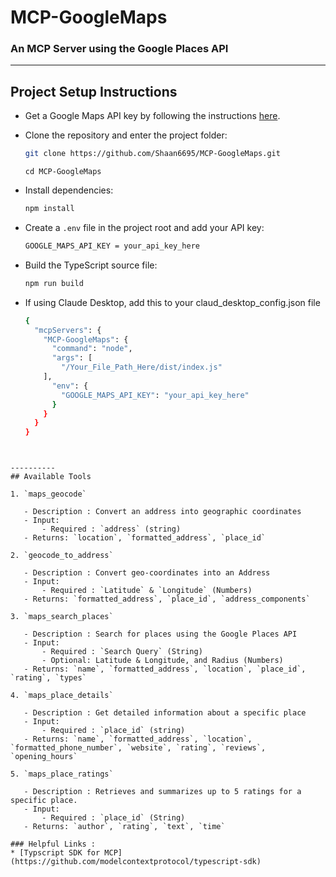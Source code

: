 # MCP-GoogleMaps
### An MCP Server using the Google Places API
----------
## Project Setup Instructions


* Get a Google Maps API key by following the instructions [here](https://developers.google.com/maps/documentation/javascript/get-api-key#create-api-keys).

* Clone the repository and enter the project folder:
   ```bash
   git clone https://github.com/Shaan6695/MCP-GoogleMaps.git
   ```
   ```
   cd MCP-GoogleMaps
   ```
* Install dependencies:
   ```bash
   npm install
   ```
* Create a `.env` file in the project root and add your API key:
   ```bash
   GOOGLE_MAPS_API_KEY = your_api_key_here  
   ```
* Build the TypeScript source file:
   ```bash
   npm run build
   ```
* If using Claude Desktop, add this to your claud_desktop_config.json file
  ```bash
  {
    "mcpServers": {
      "MCP-GoogleMaps": {
        "command": "node",
        "args": [
          "/Your_File_Path_Here/dist/index.js"
      ],
        "env": {
          "GOOGLE_MAPS_API_KEY": "your_api_key_here"
        }
      }
    }
  }

```


----------
## Available Tools

1. `maps_geocode`

   - Description : Convert an address into geographic coordinates
   - Input:
       - Required : `address` (string)
   - Returns: `location`, `formatted_address`, `place_id`
  
2. `geocode_to_address`

   - Description : Convert geo-coordinates into an Address
   - Input:
       - Required : `Latitude` & `Longitude` (Numbers)  
   - Returns: `formatted_address`, `place_id`, `address_components`
  
3. `maps_search_places`

   - Description : Search for places using the Google Places API
   - Input:
       - Required : `Search Query` (String)
       - Optional: Latitude & Longitude, and Radius (Numbers)
   - Returns: `name`, `formatted_address`, `location`, `place_id`, `rating`, `types`
  
4. `maps_place_details`

   - Description : Get detailed information about a specific place
   - Input:
       - Required : `place_id` (string)
   - Returns: `name`, `formatted_address`, `location`, `formatted_phone_number`, `website`, `rating`, `reviews`, `opening_hours`
  
5. `maps_place_ratings`

   - Description : Retrieves and summarizes up to 5 ratings for a specific place.
   - Input:
       - Required : `place_id` (String)
   - Returns: `author`, `rating`, `text`, `time`

### Helpful Links :
* [Typscript SDK for MCP](https://github.com/modelcontextprotocol/typescript-sdk)
